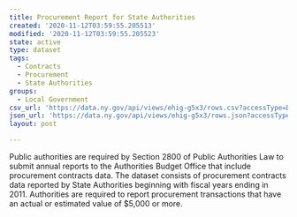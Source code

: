 ```yaml
---
title: Procurement Report for State Authorities
created: '2020-11-12T03:59:55.205513'
modified: '2020-11-12T03:59:55.205523'
state: active
type: dataset
tags:
  - Contracts
  - Procurement
  - State Authorities
groups:
  - Local Government
csv_url: 'https://data.ny.gov/api/views/ehig-g5x3/rows.csv?accessType=DOWNLOAD'
json_url: 'https://data.ny.gov/api/views/ehig-g5x3/rows.json?accessType=DOWNLOAD'
layout: post

---
```

Public authorities are required by Section 2800 of Public Authorities Law to submit annual reports to the Authorities Budget Office that include procurement contracts data.  The dataset consists of procurement contracts data reported by State Authorities beginning with fiscal years ending in 2011. Authorities are required to report procurement transactions that have an actual or estimated value of $5,000 or more.
